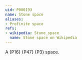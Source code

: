 ```yaml
---
uid: P000193
name: Stone space
aliases:
- Profinite space
refs:
- wikipedia: Stone_space
  name: Stone space on Wikipedia
---
```

A {P16} {P47} {P3} space.
